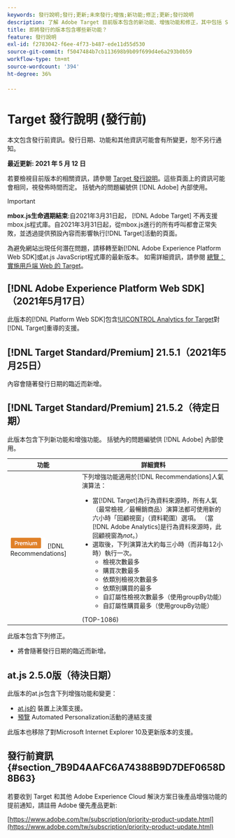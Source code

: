 ```yaml
---
keywords: 發行說明;發行;更新;未來發行;增強;新功能;修正;更新;發行說明
description: 了解 Adobe Target 目前版本包含的新功能、增強功能和修正，其中包括 SDK、API 和 JavaScript 程式庫。
title: 即將發行的版本包含哪些新功能？
feature: 發行說明
exl-id: f2783042-f6ee-4f73-b487-ede11d55d530
source-git-commit: f5047484b7cb113698b9b09f699d4e6a293b0b59
workflow-type: tm+mt
source-wordcount: '394'
ht-degree: 36%

---
```


# Target 發行說明 (發行前)

本文包含發行前資訊。發行日期、功能和其他資訊可能會有所變更，恕不另行通知。

**最近更新: 2021 年 5 月 12 日**

若要檢視目前版本的相關資訊，請參閱 [Target 發行說明](release-notes.md)。這些頁面上的資訊可能會相同，視發佈時間而定。 括號內的問題編號供 [!DNL Adobe] 內部使用。

>[!IMPORTANT]
>
>**mbox.js生命週期結束**:自2021年3月31日起， [!DNL Adobe Target] 不再支援mbox.js程式庫。自2021年3月31日起，從mbox.js進行的所有呼叫都會正常失敗，並透過提供預設內容而影響執行[!DNL Target]活動的頁面。
>
>為避免網站出現任何潛在問題，請移轉至新[!DNL Adobe Experience Platform Web SDK]或at.js JavaScript程式庫的最新版本。 如需詳細資訊，請參閱 [總覽：實施用戶端 Web 的 Target](/help/c-implementing-target/c-implementing-target-for-client-side-web/implement-target-for-client-side-web.md)。

## [!DNL Adobe Experience Platform Web SDK] （2021年5月17日）

此版本的[!DNL Platform Web SDK]包含[!UICONTROL  Analytics for Target](A4T)對[!DNL Target]重導的支援。

## [!DNL Target Standard/Premium] 21.5.1（2021年5月25日）

內容會隨著發行日期的臨近而新增。

## [!DNL Target Standard/Premium] 21.5.2（待定日期）

此版本包含下列新功能和增強功能。 括號內的問題編號供 [!DNL Adobe] 內部使用。

| 功能 | 詳細資料 |
| --- | --- |
| ![Premium](/help/assets/premium.png) [!DNL Recommendations] | 下列增強功能適用於[!DNL Recommendations]人氣演算法：<ul><li>當[!DNL Target]為行為資料來源時，所有人氣（最常檢視／最暢銷商品）演算法都可使用新的六小時「回顧視窗」（資料範圍）選項。 （當[!DNL Adobe Analytics]是行為資料來源時，此回顧視窗為&#x200B;*not*。）</li><li>選取後，下列演算法大約每三小時（而非每12小時）執行一次。<ul><li>檢視次數最多</li><li>購買次數最多</li><li>依類別檢視次數最多</li><li>依類別購買的最多</li><li>自訂屬性檢視次數最多（使用groupBy功能）</li><li>自訂屬性購買最多（使用groupBy功能）</li></ul></ul>(TOP-1086) |

此版本包含下列修正。

* 將會隨著發行日期的臨近而新增。

## at.js 2.5.0版（待決日期）

此版本的at.js包含下列增強功能和變更：

* [at.js的](/help/c-implementing-target/c-implementing-target-for-client-side-web/on-device-decisioning/on-device-decisioning.md) 裝置上決策支援。
* [預覽](/help/c-activities/c-activity-qa/activity-qa.md) Automated Personalization活動的連結支援

此版本也移除了對Microsoft Internet Explorer 10及更新版本的支援。

## 發行前資訊 {#section_7B9D4AAFC6A74388B9D7DEF0658D8B63}

若要收到 Target 和其他 Adobe Experience Cloud 解決方案日後產品增強功能的提前通知，請註冊 Adobe 優先產品更新:

[https://www.adobe.com/tw/subscription/priority-product-update.html](https://www.adobe.com/tw/subscription/priority-product-update.html)
